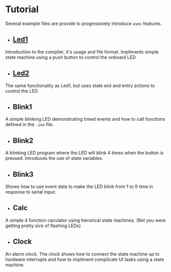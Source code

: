 

# Tutorial

Several example files are provide to progressively introduce `asmc` features.

* ## [Led1](./Led1/README.md)
Introduction to the complier, it's usage and file format. Impliments simple state
machine using a push button to control the onboard LED

* ## [Led2](./Led2/README.md)
The same functionality as Led1, but uses state exit and entry actions to
control the LED.

* ## Blink1
A simple blinking LED demonstrating timed events and how to call functions
defined in the `.ino` file.

* ## Blink2
A blinking LED program where the LED will blink 4 times when the button is pressed.
Introduces the use of state variables.

* ## Blink3
Shows how to use event data to make the LED blink from 1 to 9 time in response to
serial input.

* ## Calc
A simple 4 function caculator using hierarical state machines. (Bet you were getting
pretty sick of flashing LEDs)

* ## Clock
An alarm clock. The clock shows how to connect the state machine up to hardware
interrupts and how to impliment complicate UI tasks using a state machine.



